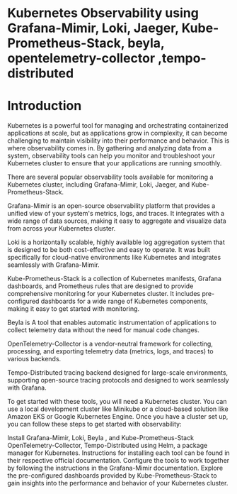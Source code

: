 # Kubernetes Observability using Grafana-Mimir, Loki, Jaeger, Kube-Prometheus-Stack, beyla, opentelemetry-collector ,tempo-distributed


# Introduction

Kubernetes is a powerful tool for managing and orchestrating containerized applications at scale, but as applications grow in complexity, it can become challenging to maintain visibility into their performance and behavior. This is where observability comes in. By gathering and analyzing data from a system, observability tools can help you monitor and troubleshoot your Kubernetes cluster to ensure that your applications are running smoothly.

There are several popular observability tools available for monitoring a Kubernetes cluster, including Grafana-Mimir, Loki, Jaeger, and Kube-Prometheus-Stack.

Grafana-Mimir is an open-source observability platform that provides a unified view of your system's metrics, logs, and traces. It integrates with a wide range of data sources, making it easy to aggregate and visualize data from across your Kubernetes cluster.

Loki is a horizontally scalable, highly available log aggregation system that is designed to be both cost-effective and easy to operate. It was built specifically for cloud-native environments like Kubernetes and integrates seamlessly with Grafana-Mimir.

Kube-Prometheus-Stack is a collection of Kubernetes manifests, Grafana dashboards, and Prometheus rules that are designed to provide comprehensive monitoring for your Kubernetes cluster. It includes pre-configured dashboards for a wide range of Kubernetes components, making it easy to get started with monitoring.

Beyla is A tool that enables automatic instrumentation of applications to collect telemetry data without the need for manual code changes.

OpenTelemetry-Collector is a vendor-neutral framework for collecting, processing, and exporting telemetry data (metrics, logs, and traces) to various backends.

Tempo-Distributed  tracing backend designed for large-scale environments, supporting open-source tracing protocols and designed to work seamlessly with Grafana.

To get started with these tools, you will need a Kubernetes cluster. You can use a local development cluster like Minikube or a cloud-based solution like Amazon EKS or Google Kubernetes Engine. Once you have a cluster set up, you can follow these steps to get started with observability:

Install Grafana-Mimir, Loki, Beyla , and Kube-Prometheus-Stack OpenTelemetry-Collector, Tempo-Distributed using Helm, a package manager for Kubernetes. Instructions for installing each tool can be found in their respective official documentation.
Configure the tools to work together by following the instructions in the Grafana-Mimir documentation.
Explore the pre-configured dashboards provided by Kube-Prometheus-Stack to gain insights into the performance and behavior of your Kubernetes cluster.
